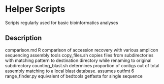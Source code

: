 # Helper Scripts
Scripts regularly used for basic bioinformatics analyses

## Description
comparison.md          R comparison of accession recovery with various amplicon sequencing assembly tools
copy_files.sh          copies files from subdirectories with matching pattern to destination directory while renaming to original subdirectory
counting_blast.sh      determines proportion of contigs out of total assembly matching to a local blast database. assumes outfmt 6
range_finder.py        equivalent of bedtools getfasta for single sequence
